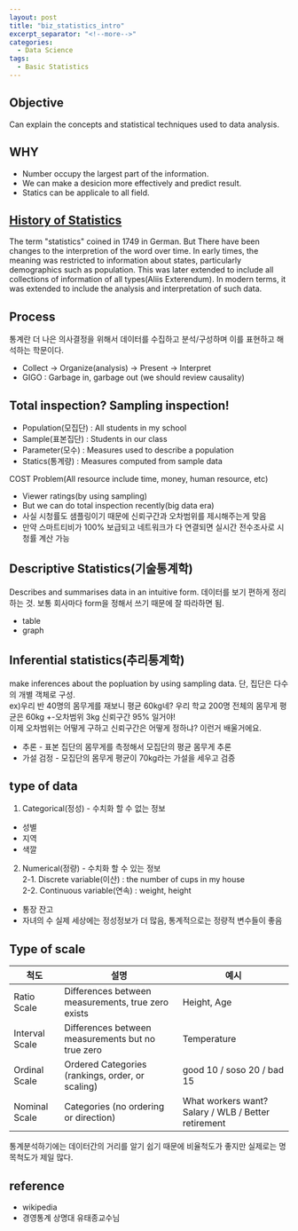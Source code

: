 ```yaml
---
layout: post
title: "biz_statistics_intro"
excerpt_separator: "<!--more-->"
categories:
  - Data Science
tags:
  - Basic Statistics
---
```


## Objective
Can explain the concepts and statistical techniques used to data analysis.

<!--more-->

## WHY
* Number occupy the largest part of the information.
* We can make a desicion more effectively and predict result.
* Statics can be applicale to all field.

<!--more-->

## [History of Statistics](https://en.wikipedia.org/wiki/History_of_statistics)
The term "statistics" coined in 1749 in German. But There have been changes to the interpretion of the word over time. In early times, the meaning was restricted to information about states, particularly demographics such as population. This was later extended to include all collections of information of all types(Aliis Exterendum). In modern terms, it was extended to include the analysis and interpretation of such data. 

<!--more-->

## Process
통계란 더 나은 의사결정을 위해서 데이터를 수집하고 분석/구성하며 이를 표현하고 해석하는 학문이다.  
* Collect -> Organize(analysis) -> Present -> Interpret
* GIGO : Garbage in, garbage out (we should review causality)
<!--more-->

## Total inspection? Sampling inspection!

* Population(모집단) : All students in my school
* Sample(표본집단) : Students in our class
* Parameter(모수) : Measures used to describe a population
* Statics(통계량) : Measures computed from sample data  

COST Problem(All resource include time, money, human resource, etc)

- Viewer ratings(by using sampling)
- But we can do total inspection recently(big data era)
- 사실 시청률도 샘플링이기 때문에 신뢰구간과 오차범위를 제시해주는게 맞음
- 만약 스마트티비가 100% 보급되고 네트워크가 다 연결되면 실시간 전수조사로 시청률 계산 가능

<!--more-->

## Descriptive Statistics(기술통계학)

Describes and summarises data in an intuitive form. 데이터를 보기 편하게 정리하는 것. 보통 회사마다 form을 정해서 쓰기 때문에 잘 따라하면 됨.
* table
* graph

<!--more-->

## Inferential statistics(추리통계학)

make inferences about the popluation by using sampling data. 단, 집단은 다수의 개별 객체로 구성.  
ex)우리 반 40명의 몸무게를 재보니 평균 60kg네? 우리 학교 200명 전체의 몸무게 평균은 60kg +-오차범위 3kg 신뢰구간 95% 일거야!  
이제 오차범위는 어떻게 구하고 신뢰구간은 어떻게 정하냐? 이런거 배울거에요.

* 추론 - 표본 집단의 몸무게를 측정해서 모집단의 평균 몸무게 추론
* 가설 검정 - 모집단의 몸무게 평균이 70kg라는 가설을 세우고 검증

<!--more-->

## type of data

1. Categorical(정성) - 수치화 할 수 없는 정보
* 성별
* 지역
* 색깔

2. Numerical(정량) - 수치화 할 수 있는 정보  
  2-1. Discrete variable(이산) : the number of cups in my house  
  2-2. Continuous variable(연속) : weight, height
* 통장 잔고
* 자녀의 수
실제 세상에는 정성정보가 더 많음, 통계적으로는 정량적 변수들이 좋음

<!--more-->

## Type of scale

| 척도 | 설명 | 예시 |
| -------- | ------ |  ------ |
|Ratio Scale| Differences between measurements, true zero exists | Height, Age | 
|Interval Scale|Differences between measurements but no true zero|Temperature|
|Ordinal Scale|Ordered Categories (rankings, order, or scaling)|good 10 / soso 20 / bad 15|
|Nominal Scale|Categories (no ordering or direction)|What workers want? Salary / WLB / Better retirement|

통계분석하기에는 데이터간의 거리를 알기 쉽기 때문에 비율척도가 좋지만 실제로는 명목척도가 제일 많다.



<!--more-->



## reference
* wikipedia
* 경영통계 상명대 유태종교수님

